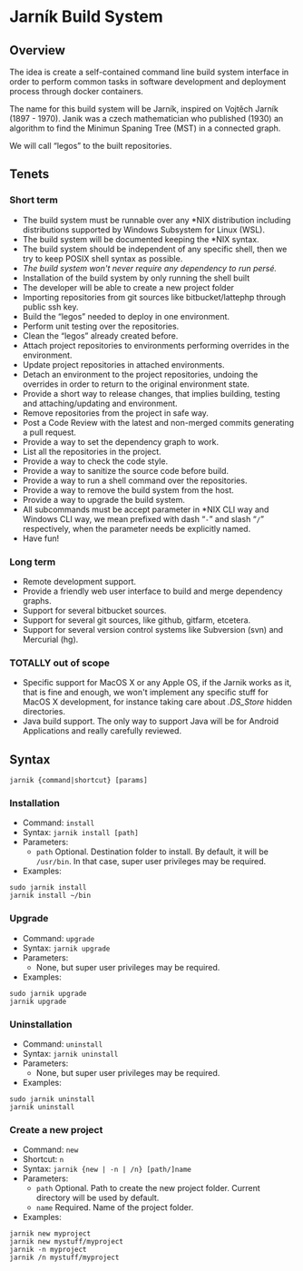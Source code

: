 # Jarník Build System

## Overview

The idea is create a self-contained command line build system interface in order to perform common tasks in software development and deployment process through docker containers.

The name for this build system will be Jarník, inspired on Vojtěch Jarník (1897 - 1970). Janik was a czech mathematician who published (1930) an algorithm to find the Minimun Spaning Tree (MST) in a connected graph.

We will call “legos” to the built repositories.

## Tenets

### Short term

* The build system must be runnable over any *NIX distribution including distributions supported by Windows Subsystem for Linux (WSL).
* The build system will be documented keeping the *NIX syntax.
* The build system should be independent of any specific shell, then we try to keep POSIX shell syntax as possible.
* *The build system won't never require any dependency to run persé.*
* Installation of the build system by only running the shell built
* The developer will be able to create a new project folder
* Importing repositories from git sources like bitbucket/lattephp through public ssh key.
* Build the “legos” needed to deploy in one environment.
* Perform unit testing over the repositories.
* Clean the “legos” already created before.
* Attach project repositories to environments performing overrides in the environment.
* Update project repositories in attached environments.
* Detach an environment to the project repositories, undoing the overrides in order to return to the original environment state.
* Provide a short way to release changes, that implies building, testing and attaching/updating and environment.
* Remove repositories from the project in safe way.
* Post a Code Review with the latest and non-merged commits generating a pull request.
* Provide a way to set the dependency graph to work.
* List all the repositories in the project.
* Provide a way to check the code style.
* Provide a way to sanitize the source code before build.
* Provide a way to run a shell command over the repositories.
* Provide a way to remove the build system from the host.
* Provide a way to upgrade the build system.
* All subcommands must be accept parameter in *NIX CLI way and Windows CLI way, we mean prefixed with dash “`-`” and slash “`/`” respectively, when the parameter needs be explicitly named.
* Have fun!

### Long term

* Remote development support.
* Provide a friendly web user interface to build and merge dependency graphs.
* Support for several bitbucket sources.
* Support for several git sources, like github, gitfarm, etcetera.
* Support for several version control systems like Subversion (svn) and Mercurial (hg).

### TOTALLY out of scope

* Specific support for MacOS X or any Apple OS, if the Jarnik works as it, that is fine and enough, we won't implement any specific stuff for MacOS X development, for instance taking care about *.DS_Store* hidden directories.
* Java build support. The only way to support Java will be for Android Applications and really carefully reviewed.

## Syntax

`jarnik {command|shortcut} [params]`

### Installation

* Command: `install`
* Syntax: `jarnik install [path]`
* Parameters:
    * `path`  Optional. Destination folder to install. By default, it will be `/usr/bin`. In that case, super user privileges may be required.
* Examples:

```
sudo jarnik install
jarnik install ~/bin
```

### Upgrade

* Command: `upgrade`
* Syntax: `jarnik upgrade`
* Parameters:
    * None, but super user privileges may be required.
* Examples:

```
sudo jarnik upgrade
jarnik upgrade
```

### Uninstallation

* Command: `uninstall`
* Syntax: `jarnik uninstall`
* Parameters:
    * None, but super user privileges may be required.
* Examples:

```
sudo jarnik uninstall
jarnik uninstall
```

### Create a new project

* Command: `new`
* Shortcut: `n`
* Syntax: `jarnik {new | -n | /n} [path/]name`
* Parameters:
    * `path`  Optional. Path to create the new project folder. Current directory will be used by default.
    * `name` Required. Name of the project folder.
* Examples:

```
jarnik new myproject
jarnik new mystuff/myproject
jarnik -n myproject
jarnik /n mystuff/myproject
```

